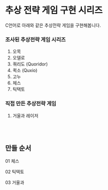# 추상 전략 게임 구현 시리즈
C언어로 아래와 같은 추상전략 게임을 구현해봅니다.

### 조사된 추상전략 게임 시리즈
1. 오목
2. 오델로
3. 쿼리도 (Quoridor)
4. 퀵소 (Quxio)
5. 고누
6. 체스
7. 틱택토

### 직접 만든 추상전략 게임
1. 거울과 레이저

<br><br>

## 만들 순서

01 체스

02 틱택토

03 거울과 
